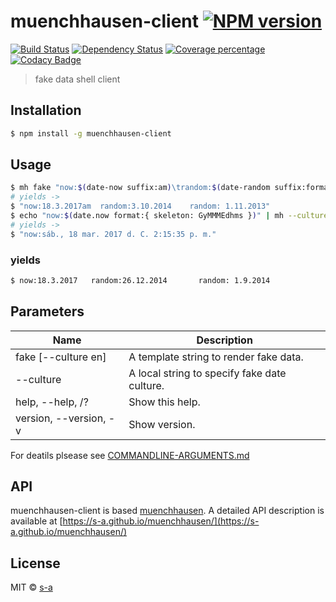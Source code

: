 # muenchhausen-client [![NPM version][npm-image]][npm-url] 
[![Build Status][travis-image]][travis-url] 
[![Dependency Status][daviddm-image]][daviddm-url] 
[![Coverage percentage][coveralls-image]][coveralls-url] [![Codacy Badge](https://api.codacy.com/project/badge/Grade/e795c94f6f1e4e9fa5e4d6e080b198b5)](https://www.codacy.com/app/stephanahlf/muenchhausen-client?utm_source=github.com&amp;utm_medium=referral&amp;utm_content=s-a/muenchhausen-client&amp;utm_campaign=Badge_Grade)

> fake data shell client

## Installation

```sh
$ npm install -g muenchhausen-client
```

## Usage

```sh
$ mh fake "now:$(date-now suffix:am)\trandom:$(date-random suffix:format,min:20200901)\trandom: $(date-random)" --culture de;
# yields -> 
$ "now:18.3.2017am	random:3.10.2014	random: 1.11.2013"
$ echo "now:$(date.now format:{ skeleton: GyMMMEdhms })" | mh --culture es;
# yields -> 
$ "now:sáb., 18 mar. 2017 d. C. 2:15:35 p. m."
```

### yields

```sh
$ now:18.3.2017   random:26.12.2014       random: 1.9.2014
```

## Parameters
|Name|Description|
|----|-----------|
|fake <template-string> [--culture en]|A template string to render fake data.|
|--culture|A local string to specify fake date culture.|
|help, --help, /? |Show this help.|
|version, --version, -v|Show version.|

For deatils plsease see [COMMANDLINE-ARGUMENTS.md](COMMANDLINE-ARGUMENTS.md)

## API
 muenchhausen-client is based [muenchhausen](https://github.com/s-a/muenchhausen). A detailed API description is available at [https://s-a.github.io/muenchhausen/](https://s-a.github.io/muenchhausen/)
 
## License

MIT © [s-a](https://github.com/s-a)


[npm-image]: https://badge.fury.io/js/muenchhausen-client.svg
[npm-url]: https://npmjs.org/package/muenchhausen-client
[travis-image]: https://travis-ci.org/s-a/muenchhausen-client.svg?branch=master
[travis-url]: https://travis-ci.org/s-a/muenchhausen-client
[daviddm-image]: https://david-dm.org/s-a/muenchhausen-client.svg?theme=shields.io
[daviddm-url]: https://david-dm.org/s-a/muenchhausen-client
[coveralls-image]: https://coveralls.io/repos/s-a/muenchhausen-client/badge.svg
[coveralls-url]: https://coveralls.io/r/s-a/muenchhausen-client
